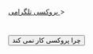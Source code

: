 
<a href="https://t.me/proxy?server=Dikion.microsoft.com.bingo.com.iranserver.com.host-server.co.in.&port=443&secret=7jK5IN_7UWQwKOL2uHjU6sF3MS53ZWIud2hhdHNhcHAuY29t ">
    پروکسی تلگرامی
</a>>
<h1></h1>
<button type="button" onclick="alert('Restart the site')">چرا پروکسی کار نمی کند </button>
